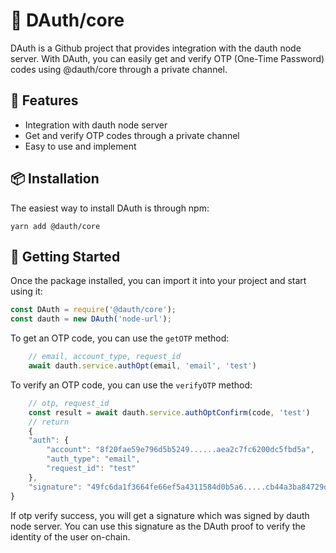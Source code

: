 # 🚀 DAuth/core

DAuth is a Github project that provides integration with the dauth node server. With DAuth, you can easily get and verify OTP (One-Time Password) codes using @dauth/core through a private channel.

## 🎉 Features

- Integration with dauth node server
- Get and verify OTP codes through a private channel
- Easy to use and implement

## 📦 Installation

The easiest way to install DAuth is through npm:

```shell
yarn add @dauth/core
```

## 🚀 Getting Started

Once the package installed, you can import it into your project and start using it:

```javascript
const DAuth = require('@dauth/core');
const dauth = new DAuth('node-url');
```

To get an OTP code, you can use the `getOTP` method:

```javascript
    // email, account_type, request_id
    await dauth.service.authOpt(email, 'email', 'test')
```
To verify an OTP code, you can use the `verifyOTP` method:

```javascript
    // otp, request_id
    const result = await dauth.service.authOptConfirm(code, 'test')
    // return 
    {
    "auth": {
        "account": "8f20fae59e796d5b5249......aea2c7fc6200dc5fbd5a",
        "auth_type": "email",
        "request_id": "test"
    },
    "signature": "49fc6da1f3664fe66ef5a4311584d0b5a6.....cb44a3ba84729dd2c08ac05edd01dc41501d5d1a96631c"
}
```

If otp verify success, you will get a signature which was signed by dauth node server. You can use this signature as the DAuth proof to verify the identity of the user on-chain. 
